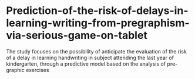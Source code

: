 # Prediction-of-the-risk-of-delays-in-learning-writing-from-pregraphism-via-serious-game-on-tablet
The study focuses on the possibility of anticipate the evaluation of the risk of a delay in learning  handwriting in subject attending the last year of kindergarten, through a predictive model based on  the analysis of pre-graphic exercises
